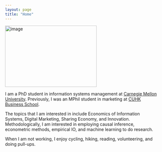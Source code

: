 ```yaml
---
layout: page
title: "Home"
---
```


 <img src="[./assets/JingweiDaiPic2InPNGFormat.png]" width = "300" height = "200" alt="image" align=center />
 
 
I am a PhD student in information systems management at [Carnegie Mellon University](https://www.cmu.edu/). Previously, I was an MPhil student in marketing at [CUHK Business School](https://www.bschool.cuhk.edu.hk/).

The topics that I am interested in include Economics of Information Systems, Digital Marketing, Sharing Economy, and Innovation. Methodologically, I am interested in employing causal inference, econometric methods, empirical IO, and machine learning to do research.

When I am not working, I enjoy cycling, hiking, reading, volunteering, and doing pull-ups.
